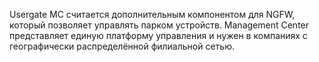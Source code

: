 Usergate MC считается дополнительным компонентом для NGFW, который позволяет управлять парком устройств. Management Center представляет единую платформу управления и нужен в компаниях с географически распределённой филиальной сетью.